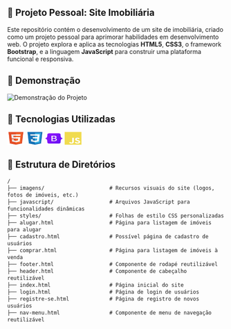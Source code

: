 ## 🏡 Projeto Pessoal: Site Imobiliária

Este repositório contém o desenvolvimento de um site de imobiliária, criado como um projeto pessoal para aprimorar habilidades em desenvolvimento web. O projeto explora e aplica as tecnologias **HTML5**, **CSS3**, o framework **Bootstrap**, e a linguagem **JavaScript** para construir uma plataforma funcional e responsiva.

## 📸 Demonstração

![Demonstração do Projeto](https://i.postimg.cc/K8DPDh6w/Captura-de-tela-2025-04-30-015855.png)

## 🔧 Tecnologias Utilizadas

<div style="display: inline-block; text-align: center;">
  <img alt="HTML" height="30" width="40" src="https://raw.githubusercontent.com/devicons/devicon/master/icons/html5/html5-original.svg">
  <img alt="CSS" height="30" width="40" src="https://raw.githubusercontent.com/devicons/devicon/master/icons/css3/css3-original.svg">
  <img alt="Bootstrap" height="30" width="40" src="https://raw.githubusercontent.com/devicons/devicon/master/icons/bootstrap/bootstrap-original.svg">
  <img alt="JavaScript" height="30" width="40" src="https://raw.githubusercontent.com/devicons/devicon/master/icons/javascript/javascript-plain.svg">
</div>

## 📁 Estrutura de Diretórios

```plaintext
/
├── imagens/                     # Recursos visuais do site (logos, fotos de imóveis, etc.)
├── javascript/                  # Arquivos JavaScript para funcionalidades dinâmicas
├── styles/                      # Folhas de estilo CSS personalizadas
├── alugar.html                  # Página para listagem de imóveis para alugar
├── cadastro.html                # Possível página de cadastro de usuários
├── comprar.html                 # Página para listagem de imóveis à venda
├── footer.html                  # Componente de rodapé reutilizável
├── header.html                  # Componente de cabeçalho reutilizável
├── index.html                   # Página inicial do site
├── login.html                   # Página de login de usuários
├── registre-se.html             # Página de registro de novos usuários
├── nav-menu.html                # Componente de menu de navegação reutilizável
